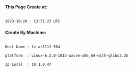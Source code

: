 
   
#### This Page Create at:

```bash

2023-10-28 - 13:31:23 UTC

```

#### Create By Machine:

```bash

Host Name : fv-az1111-504

platform  : Linux-6.2.0-1015-azure-x86_64-with-glibc2.35

Ip Local  : 10.1.0.47

```

